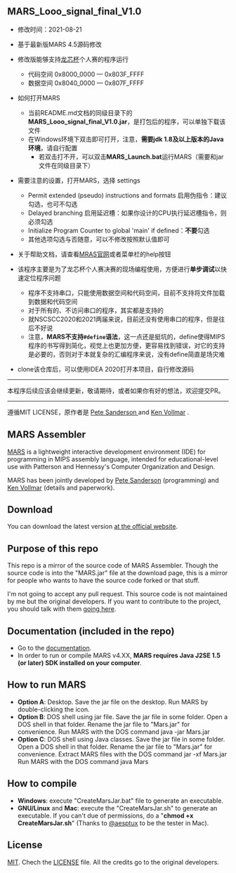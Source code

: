 ## MARS_Looo_signal_final_V1.0

- 修改时间：2021-08-21

- 基于最新版MARS 4.5源码修改
- 修改版能够支持[龙芯杯](http://www.nscscc.org/)个人赛的程序运行
  - 代码空间 0x8000_0000 — 0x803F_FFFF
  - 数据空间 0x8040_0000 — 0x807F_FFFF
- 如何打开MARS
  - 当前README.md文档的同级目录下的**MARS_Looo_signal_final_V1.0.jar**，是打包后的程序，可以单独下载该文件
  - 在Windows环境下双击即可打开，注意，**需要jdk 1.8及以上版本的Java环境**，请自行配置
    - 若双击打不开，可以双击**MARS_Launch.bat**运行MARS（需要和jar文件在同级目录下）
- 需要注意的设置，打开MARS，选择 settings
  - Permit extended (pseudo) instructions and formats 启用伪指令：建议勾选，也可不勾选
  - Delayed branching 启用延迟槽：如果你设计的CPU执行延迟槽指令，则必须勾选
  - Initialize Program Counter to global 'main' if defined：**不要**勾选
  - 其他选项勾选与否随意，可以不修改按照默认值即可
- 关于帮助文档，请查看[MRAS官网][6]或者菜单栏的help按钮
- 该程序主要是为了龙芯杯个人赛决赛的现场编程使用，方便进行**单步调试**以快速定位程序问题
  - 程序不支持串口，只能使用数据空间和代码空间，目前不支持将文件加载到数据和代码空间
  - 对于所有的、不访问串口的程序，其实都是支持的
  - 就NSCSCC2020和2021两届来说，目前还没有使用串口的程序，但是往后不好说
  - 注意，**MARS不支持`#define`语法**，这一点还是挺坑的，define使得MIPS程序的书写得到简化，视觉上也更加方便，更容易找到错误，对它的支持是必要的，否则对于本就复杂的汇编程序来说，没有define简直是场灾难
- clone该仓库后，可以使用IDEA 2020打开本项目，自行修改源码

_____

本程序后续应该会继续更新，敬请期待，或者如果你有好的想法，欢迎提交PR。

_____

遵循MIT LICENSE，原作者是 [Pete Sanderson ][4]and [Ken Vollmar][5] .

## MARS Assembler

[MARS][1] is a lightweight interactive development environment (IDE) for programming in MIPS assembly language, intended for educational-level use with Patterson and Hennessy's Computer Organization and Design.

MARS has been jointly developed by [Pete Sanderson][4] (programming) and [Ken Vollmar][5] (details and paperwork).

## Download
You can download the latest version [at the official website][6].

## Purpose of this repo
This repo is a mirror of the source code of MARS Assembler. Though the source code is into the "MARS.jar" file at the download page, this is a mirror for people who wants to have the source code forked or that stuff.

I'm not going to accept any pull request. This source code is not maintained by me but the original developers. If you want to contribute to the project, you should talk with them [going here][8].

## Documentation (included in the repo)
 - Go to the [documentation][7].
 - In order to run or compile MARS v4.XX, **MARS requires Java J2SE 1.5 (or later) SDK installed on your computer**.

## How to run MARS
 - **Option A**: Desktop. Save the jar file on the desktop. Run MARS by double-clicking the icon.
 - **Option B**: DOS shell using jar file. Save the jar file in some folder. Open a DOS shell in that folder. Rename the jar file to "Mars.jar" for convenience. Run MARS with the DOS command  java -jar Mars.jar
 - **Option C**: DOS shell using Java classes. Save the jar file in some folder. Open a DOS shell in that folder. Rename the jar file to "Mars.jar" for convenience. Extract MARS files with the DOS command  jar -xf Mars.jar Run MARS with the DOS command  java Mars

## How to compile
 - **Windows**: execute "CreateMarsJar.bat" file to generate an executable.
 - **GNU/Linux** and **Mac**: execute the "CreateMarsJar.sh" to generate an executable. If you can't due of permissions, do a "**chmod +x CreateMarsJar.sh**" (Thanks to [@aesptux][8] to be the tester in Mac).

## License
[MIT][2]. Chech the [LICENSE][3] file. All the credits go to the original developers.

[1]: http://courses.missouristate.edu/KenVollmar/MARS/index.htm
[2]: http://www.opensource.org/licenses/mit-license.html
[3]: https://github.com/adolphenom/MARS_Assembler/blob/master/LICENSE
[4]: http://faculty.otterbein.edu/PSanderson/
[5]: http://courses.missouristate.edu/KenVollmar/
[6]: http://courses.missouristate.edu/KenVollmar/MARS/download.htm
[7]: http://courses.missouristate.edu/KenVollmar/MARS/Help/MarsHelpIntro.html
[8]: http://twitter.com/aesptux